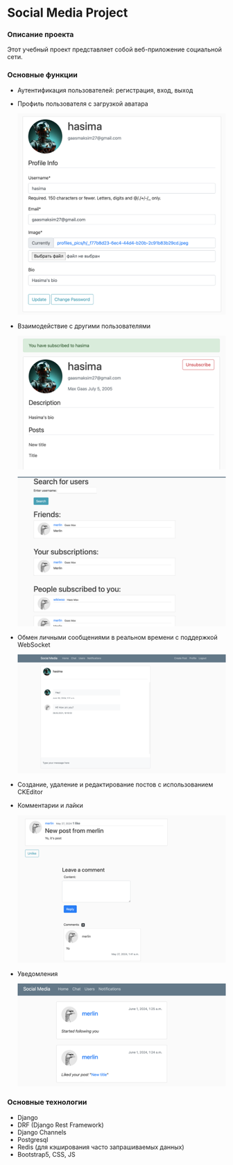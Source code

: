 # Social Media Project

### Описание проекта

Этот учебный проект представляет собой веб-приложение социальной сети.

### Основные функции

- Аутентификация пользователей: регистрация, вход, выход

- Профиль пользователя с загрузкой аватара

    ![Profile](./images/profile.png)

- Взаимодействие с другими пользователями

    ![Subscription](./images/subscription.png)

    ![Users](./images/search.png)

- Обмен личными сообщениями в реальном времени с поддержкой WebSocket

    ![Chat](./images/chat.png)

- Создание, удаление и редактирование постов с использованием CKEditor

- Комментарии и лайки

    ![Post](./images/post.png)

- Уведомления

    ![Notifications](./images/notifications.png)

### Основные технологии

- Django
- DRF (Django Rest Framework)
- Django Channels
- Postgresql
- Redis (для кэширования часто запрашиваемых данных)
- Bootstrap5, CSS, JS
